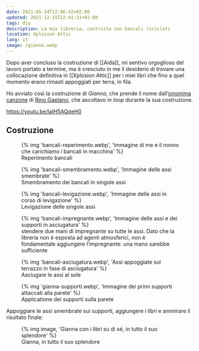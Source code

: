 ```yaml
---
date: 2021-05-24T12:06:42+02:00
updated: 2021-12-15T22:41:31+01:00
tags: diy
description: La mia libreria, costruita con bancali riciclati
location: Xplosion Attic
lang: it
image: /gianna.webp
---
```

Dopo aver concluso la costruzione di [[Aida]], mi sentivo orgoglioso del lavoro portato a termine, ma è cresciuto in me il desiderio di trovare una collocazione definitiva in [[Xplosion Attic]] per i miei libri che fino a quel momento erano rimasti appoggiati per terra, in fila.

Ho avviato così la costruzione di <cite>Gianna</cite>, che prende il nome dall’[omonima canzone](https://it.wikipedia.org/wiki/Gianna%2FVisto_che_mi_vuoi_lasciare 'Gianna su Wikipedia') di [Rino Gaetano](https://it.wikipedia.org/wiki/Rino_Gaetano 'Rino Gaetano su Wikipedia'), che ascoltavo in <em lang='en'>loop</em> durante la sua costruzione.

https://youtu.be/laIH5AQqeH0

## Costruzione

<figure>
	{% img 'bancali-reperimento.webp', 'Immagine di me e il nonno che carichiamo i bancali in macchina' %}
	<figcaption>Reperimento bancali</figcaption>
</figure>
<figure>
	{% img 'bancali-smembramento.webp', 'Immagine delle assi smembrate' %}
	<figcaption>Smembramento dei bancali in singole assi</figcaption>
</figure>
<figure>
	{% img 'bancali-levigazione.webp', 'Immagine delle assi in corso di levigazione' %}
	<figcaption>Levigazione delle singole assi</figcaption>
</figure>
<figure>
	{% img 'bancali-impregnante.webp', 'Immagine delle assi e dei supporti in asciugatura' %}
	<figcaption>stendere due mani di impregnante su tutte le assi. Dato che la libreria non è esposta ad agenti atmosferici, non è fondamentale aggiungere l’impregnante: una mano sarebbe sufficiente</figcaption>
</figure>
<figure>
	{% img 'bancali-asciugatura.webp', 'Assi appoggiate sul terrazzo in fase di asciugatura' %}
	<figcaption>Asciugare le assi al sole</figcaption>
</figure>
<figure>
	{% img 'gianna-supporti.webp', 'Immagine dei primi supporti attaccati alla parete' %}
	<figcaption>Applicatione dei supporti sulla parete</figcaption>
</figure>

Appoggiare le assi smembrate sui supporti, aggiungere i libri e ammirare il risultato finale:

<figure>
	{% img image, 'Gianna con i libri su di sé, in tutto il suo splendore' %}
	<figcaption>Gianna, in tutto il suo splendore</figcaption>
</figure>
